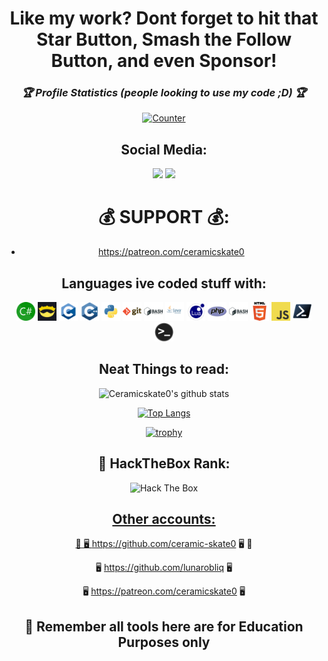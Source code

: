 <div align=center> 
  <h1> Like my work? Dont forget to hit that Star Button, Smash the Follow Button, and even Sponsor! </h1> 

<h3><b><i>🏆 Profile Statistics (people looking to use my code ;D) 🏆</i></b></h3>
<a href="https://github.com/htr-tech"><img height="25" title="Counter" src="https://komarev.com/ghpvc/?username=ceramicskate0&color=blueviolet&style=flat-square"></a>
  
## Social Media:
<img src="https://img.shields.io/twitter/follow/ceramicskate0?color=0ff00&label=%40ceramicskate0&logo=twitter&logoColor=00ff00&style=for-the-badge"></a>
<a href="https://github.com/ceramicskate0"><img src="https://img.shields.io/github/followers/ceramicskate0?color=%2300ff00&logoColor=00ff00&logo=github&style=for-the-badge"></a>

# 💰 SUPPORT 💰:

- https://patreon.com/ceramicskate0

## Languages ive coded stuff with:
<code><img height="30" src="https://raw.githubusercontent.com/github/explore/80688e429a7d4ef2fca1e82350fe8e3517d3494d/topics/csharp/csharp.png"></code>
<code><img height="30" src="https://raw.githubusercontent.com/github/explore/80688e429a7d4ef2fca1e82350fe8e3517d3494d/topics/nim/nim.png"></code>
<code><img height="30" src="https://raw.githubusercontent.com/github/explore/80688e429a7d4ef2fca1e82350fe8e3517d3494d/topics/c/c.png"></code>
<code><img height="30" src="https://raw.githubusercontent.com/github/explore/80688e429a7d4ef2fca1e82350fe8e3517d3494d/topics/cpp/cpp.png"></code>
<code><img height="30" src="https://raw.githubusercontent.com/github/explore/80688e429a7d4ef2fca1e82350fe8e3517d3494d/topics/python/python.png"></code>
<code><img height="30" src="https://raw.githubusercontent.com/github/explore/80688e429a7d4ef2fca1e82350fe8e3517d3494d/topics/git/git.png"></code>
<code><img height="30" src="https://raw.githubusercontent.com/github/explore/80688e429a7d4ef2fca1e82350fe8e3517d3494d/topics/bash/bash.png"></code>
<code><img height="30" src="https://raw.githubusercontent.com/github/explore/80688e429a7d4ef2fca1e82350fe8e3517d3494d/topics/java/java.png"></code>
<code><img height="30" src="https://raw.githubusercontent.com/github/explore/80688e429a7d4ef2fca1e82350fe8e3517d3494d/topics/lua/lua.png"></code>
<code><img height="30" src="https://raw.githubusercontent.com/github/explore/80688e429a7d4ef2fca1e82350fe8e3517d3494d/topics/php/php.png"></code>
<code><img height="30" src="https://raw.githubusercontent.com/github/explore/80688e429a7d4ef2fca1e82350fe8e3517d3494d/topics/bash/bash.png"></code>
<code><img height="30" src="https://raw.githubusercontent.com/github/explore/80688e429a7d4ef2fca1e82350fe8e3517d3494d/topics/html/html.png"></code>
<code><img height="30" src="https://raw.githubusercontent.com/github/explore/80688e429a7d4ef2fca1e82350fe8e3517d3494d/topics/javascript/javascript.png"></code>
<code><img height="30" src="https://raw.githubusercontent.com/github/explore/80688e429a7d4ef2fca1e82350fe8e3517d3494d/topics/powershell/powershell.png"></code>
<code><img height="30" src="https://raw.githubusercontent.com/github/explore/80688e429a7d4ef2fca1e82350fe8e3517d3494d/topics/terminal/terminal.png"></code>

## Neat Things to read:

![Ceramicskate0's github stats](https://github-readme-stats.vercel.app/api?username=ceramicskate0&show_icons=true&hide_border=false&theme=tokyonight&count_private=true&hide_title=false)

[![Top Langs](https://github-readme-stats.vercel.app/api/top-langs/?username=ceramicskate0&langs_count=80)](https://github.com/anuraghazra/github-readme-stats)

[![trophy](https://github-profile-trophy.vercel.app/?username=ceramicskate0&theme=onedark)](https://github.com/ryo-ma/github-profile-trophy)

## 📕 HackTheBox Rank:

<img src="http://www.hackthebox.eu/badge/image/462079" alt="Hack The Box"> <a href="https://twitter.com/ceramicskate0">

## Other accounts:
👑 🖥️ https://github.com/ceramic-skate0 🖥️ 👑 

🖥️ https://github.com/lunarobliq 🖥️

🖥️ https://patreon.com/ceramicskate0 🖥️

## 🔴 Remember all tools here are for Education Purposes only
